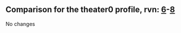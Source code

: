 ## Comparison for the theater0 profile, rvn: [6](https://github.com/PRO100KatYT/FortniteProfileRevisions/tree/main/profiles/theater0/6%20theater0.json)-[8](https://github.com/PRO100KatYT/FortniteProfileRevisions/tree/main/profiles/theater0/8%20theater0.json)

No changes
